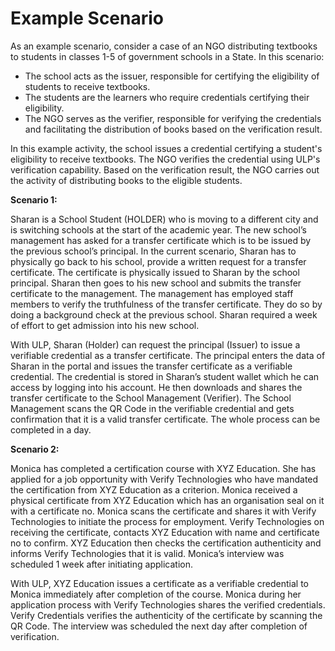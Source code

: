 # Example Scenario

As an example scenario, consider a case of an NGO distributing textbooks to students in classes 1-5 of government schools in a State. In this scenario:

* The school acts as the issuer, responsible for certifying the eligibility of students to receive textbooks.
* The students are the learners who require credentials certifying their eligibility.
* The NGO serves as the verifier, responsible for verifying the credentials and facilitating the distribution of books based on the verification result.

In this example activity, the school issues a credential certifying a student's eligibility to receive textbooks. The NGO verifies the credential using ULP's verification capability. Based on the verification result, the NGO carries out the activity of distributing books to the eligible students.

**Scenario 1:**

Sharan is a School Student (HOLDER) who is moving to a different city and is switching schools at the start of the academic year. The new school’s management has asked for a transfer certificate which is to be issued by the previous school’s principal. In the current scenario, Sharan has to physically go back to his school, provide a written request for a transfer certificate. The certificate is physically issued to Sharan by the school principal. Sharan then goes to his new school and submits the transfer certificate to the management. The management has employed staff members to verify the truthfulness of the transfer certificate. They do so by doing a background check at the previous school. Sharan required a week of effort to get admission into his new school.

With ULP, Sharan (Holder) can request the principal (Issuer) to issue a verifiable credential as a transfer certificate. The principal enters the data of Sharan in the portal and issues the transfer certificate as a verifiable credential. The credential is stored in Sharan’s student wallet which he can access by logging into his account. He then downloads and shares the transfer certificate to the School Management (Verifier). The School Management scans the QR Code in the verifiable credential and gets confirmation that it is a valid transfer certificate. The whole process can be completed in a day.

**Scenario 2:**

Monica has completed a certification course with XYZ Education. She has applied for a job opportunity with Verify Technologies who have mandated the certification from XYZ Education as a criterion. Monica received a physical certificate from XYZ Education which has an organisation seal on it with a certificate no. Monica scans the certificate and shares it with Verify Technologies to initiate the process for employment. Verify Technologies on receiving the certificate, contacts XYZ Education with name and certificate no to confirm. XYZ Education then checks the certification authenticity and informs Verify Technologies that it is valid. Monica’s interview was scheduled 1 week after initiating application.

With ULP, XYZ Education issues a certificate as a verifiable credential to Monica immediately after completion of the course. Monica during her application process with Verify Technologies shares the verified credentials. Verify Credentials verifies the authenticity of the certificate by scanning the QR Code. The interview was scheduled the next day after completion of verification.
